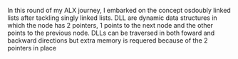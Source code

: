 In this round of my ALX journey, I embarked on the concept osdoubly linked lists after tackling singly linked lists. DLL are dynamic data structures in which the node has 2 pointers, 1 points to the next node and the other points to the previous node. DLLs can be traversed in both foward and backward directions but extra memory is requered because of the 2 pointers in place
